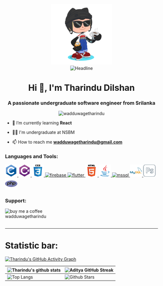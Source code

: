 
    
<div> <div align=center>
        <img src="https://raw.githubusercontent.com/AhmedFathyDev/AhmedFathyDev/main/GitHub.png" alt="GitHub Octocat Drinking a Cup of Coffee" height="200">
    </div>
    <div align=center>
        <img src="https://readme-typing-svg.herokuapp.com?color=%236FDA44&size=32&center=true&vCenter=true&width=600&height=50&lines=Hi+there+I'm+Tharindu+Dilshan+%F0%9F%91%8B;Software+Engineer+Student;Problem+Solver" alt="Headline" />
    </div></div>
<h1 align="center">Hi 👋, I'm Tharindu Dilshan</h1>
<h3 align="center">A passionate undergraduate software engineer from Srilanka</h3>

<p align="center"> <img src="https://komarev.com/ghpvc/?username=wadduwagetharindu&label=Profile%20views&color=0e75b6&style=flat" alt="wadduwagetharindu" /> </p>

- 🌱 I’m currently learning **React**
- 🧑‍🎓 I'm undergraduate at NSBM

- 📫 How to reach me **wadduwagetharindu@gmail.com**


<p align="left">
</p>

<h3 align="left">Languages and Tools:</h3>
<p align="left"> <a href="https://www.cprogramming.com/" target="_blank" rel="noreferrer"> <img src="https://raw.githubusercontent.com/devicons/devicon/master/icons/c/c-original.svg" alt="c" width="40" height="40"/> </a> <a href="https://www.w3schools.com/cs/" target="_blank" rel="noreferrer"> <img src="https://raw.githubusercontent.com/devicons/devicon/master/icons/csharp/csharp-original.svg" alt="csharp" width="40" height="40"/> </a> <a href="https://www.w3schools.com/css/" target="_blank" rel="noreferrer"> <img src="https://raw.githubusercontent.com/devicons/devicon/master/icons/css3/css3-original-wordmark.svg" alt="css3" width="40" height="40"/> </a> <a href="https://firebase.google.com/" target="_blank" rel="noreferrer"> <img src="https://www.vectorlogo.zone/logos/firebase/firebase-icon.svg" alt="firebase" width="40" height="40"/> </a> <a href="https://flutter.dev" target="_blank" rel="noreferrer"> <img src="https://www.vectorlogo.zone/logos/flutterio/flutterio-icon.svg" alt="flutter" width="40" height="40"/> </a> <a href="https://www.w3.org/html/" target="_blank" rel="noreferrer"> <img src="https://raw.githubusercontent.com/devicons/devicon/master/icons/html5/html5-original-wordmark.svg" alt="html5" width="40" height="40"/> </a> <a href="https://www.java.com" target="_blank" rel="noreferrer"> <img src="https://raw.githubusercontent.com/devicons/devicon/master/icons/java/java-original.svg" alt="java" width="40" height="40"/> </a> <a href="https://www.microsoft.com/en-us/sql-server" target="_blank" rel="noreferrer"> <img src="https://www.svgrepo.com/show/303229/microsoft-sql-server-logo.svg" alt="mssql" width="40" height="40"/> </a> <a href="https://www.mysql.com/" target="_blank" rel="noreferrer"> <img src="https://raw.githubusercontent.com/devicons/devicon/master/icons/mysql/mysql-original-wordmark.svg" alt="mysql" width="40" height="40"/> </a> <a href="https://www.photoshop.com/en" target="_blank" rel="noreferrer"> <img src="https://raw.githubusercontent.com/devicons/devicon/master/icons/photoshop/photoshop-line.svg" alt="photoshop" width="40" height="40"/> </a> <a href="https://www.php.net" target="_blank" rel="noreferrer"> <img src="https://raw.githubusercontent.com/devicons/devicon/master/icons/php/php-original.svg" alt="php" width="40" height="40"/> </a> </p>

<h3 align="left">Support:</h3>
<p><a href="https://www.buymeacoffee.com/buy me a coffee wadduwagetharindu"> <img align="left" src="https://cdn.buymeacoffee.com/buttons/v2/default-yellow.png" height="50" width="210" alt="buy me a coffee wadduwagetharindu" /></a></p><br><br>
<br>
<hr>
<h1>Statistic bar:</h1>

[![Tharindu's GitHub Activity Graph](https://activity-graph.herokuapp.com/graph?username=Aditya664&theme=tokyonight)](https://git.io/praveenscience)

| ![Tharindu's github stats](https://github-readme-stats.vercel.app/api?username=wadduwagetharindu&show_icons=true&theme=tokyonight) | ![Aditya GitHub Streak](https://github-readme-streak-stats.herokuapp.com/?user=wadduwagetharindu&theme=tokyonight) |
| --- | --- |
| ![Top Langs](https://github-readme-stats.vercel.app/api/top-langs/?username=wadduwagetharindu&theme=tokyonight) | ![Github Stars](https://github-readme-stats.vercel.app/api?username=wadduwagetharindu&show_icons=true&locale=en&count_private=true&hide_rank=true&custom_title=My%20GitHub%20Stats&disable_animations=true&theme=tokyonight) |

